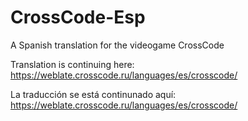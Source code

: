 # CrossCode-Esp
A Spanish translation for the videogame CrossCode

Translation is continuing here: https://weblate.crosscode.ru/languages/es/crosscode/

La traducción se está continunado aquí: https://weblate.crosscode.ru/languages/es/crosscode/
